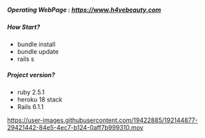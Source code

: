 
##### Operating WebPage : https://www.h4vebeauty.com

##### How Start?
- bundle install
- bundle update
- rails s

##### Project version?
- ruby 2.5.1
- heroku 18 stack
- Rails 6.1.1

https://user-images.githubusercontent.com/19422885/192144877-29421442-84e5-4ec7-b124-0aff7b999310.mov

